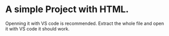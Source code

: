# A simple Project with HTML.
Openning it with VS code is recommended.
Extract the whole file and open it with VS code it should work.
